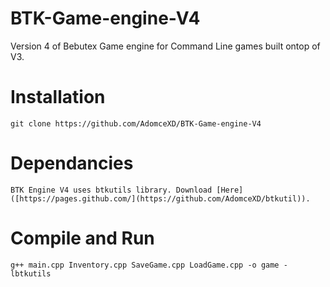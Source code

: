 # BTK-Game-engine-V4
Version 4 of Bebutex Game engine for Command Line games built ontop of V3.

# Installation
```
git clone https://github.com/AdomceXD/BTK-Game-engine-V4
```

# Dependancies
```
BTK Engine V4 uses btkutils library. Download [Here]([https://pages.github.com/](https://github.com/AdomceXD/btkutil)).
```

# Compile and Run
```
g++ main.cpp Inventory.cpp SaveGame.cpp LoadGame.cpp -o game -lbtkutils
```
